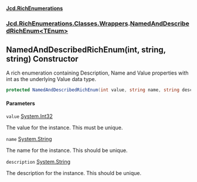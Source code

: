 #### [Jcd.RichEnumerations](index.md 'index')
### [Jcd.RichEnumerations.Classes.Wrappers](Jcd.RichEnumerations.Classes.Wrappers.md 'Jcd.RichEnumerations.Classes.Wrappers').[NamedAndDescribedRichEnum&lt;TEnum&gt;](Jcd.RichEnumerations.Classes.Wrappers.NamedAndDescribedRichEnum_TEnum_.md 'Jcd.RichEnumerations.Classes.Wrappers.NamedAndDescribedRichEnum<TEnum>')

## NamedAndDescribedRichEnum(int, string, string) Constructor

A rich enumeration containing Description, Name and Value properties with int as the underlying Value data type.

```csharp
protected NamedAndDescribedRichEnum(int value, string name, string description);
```
#### Parameters

<a name='Jcd.RichEnumerations.Classes.Wrappers.NamedAndDescribedRichEnum_TEnum_.NamedAndDescribedRichEnum(int,string,string).value'></a>

`value` [System.Int32](https://docs.microsoft.com/en-us/dotnet/api/System.Int32 'System.Int32')

The value for the instance. This must be unique.

<a name='Jcd.RichEnumerations.Classes.Wrappers.NamedAndDescribedRichEnum_TEnum_.NamedAndDescribedRichEnum(int,string,string).name'></a>

`name` [System.String](https://docs.microsoft.com/en-us/dotnet/api/System.String 'System.String')

The name for the instance. This should be unique.

<a name='Jcd.RichEnumerations.Classes.Wrappers.NamedAndDescribedRichEnum_TEnum_.NamedAndDescribedRichEnum(int,string,string).description'></a>

`description` [System.String](https://docs.microsoft.com/en-us/dotnet/api/System.String 'System.String')

The description for the instance. This should be unique.